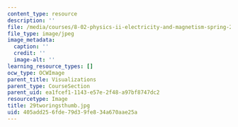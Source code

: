 ```yaml
---
content_type: resource
description: ''
file: /media/courses/8-02-physics-ii-electricity-and-magnetism-spring-2007/405add256fde79d39fe834a670aae25a_29tworingsthumb.jpg
file_type: image/jpeg
image_metadata:
  caption: ''
  credit: ''
  image-alt: ''
learning_resource_types: []
ocw_type: OCWImage
parent_title: Visualizations
parent_type: CourseSection
parent_uid: ea1fcef1-1143-e57e-2f48-a97bf8747dc2
resourcetype: Image
title: 29tworingsthumb.jpg
uid: 405add25-6fde-79d3-9fe8-34a670aae25a
---
```

